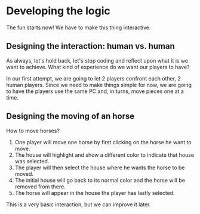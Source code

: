 # Developing the logic

The fun starts now! We have to make this thing interactive.

## Designing the interaction: human vs. human
As always, let's hold back, let's stop coding and reflect upon what it is we want to achieve. What kind of experience do we want our players to have?

In our first attempt, we are going to let 2 players confront each other, 2 human players. Since we need to make things simple for now, we are going to have the players use the same PC and, in turns, move pieces one at a time.

## Designing the moving of an horse
How to move horses?

1. One player will move one horse by first clicking on the horse he want to move.
2. The house will highlight and show a different color to indicate that house was selected.
3. The player will then select the house where he wants the horse to be moved.
4. The initial house will go back to its normal color and the horse will be removed from there.
5. The horse will appear in the house the player has lastly selected.

This is a very basic interaction, but we can improve it later.
